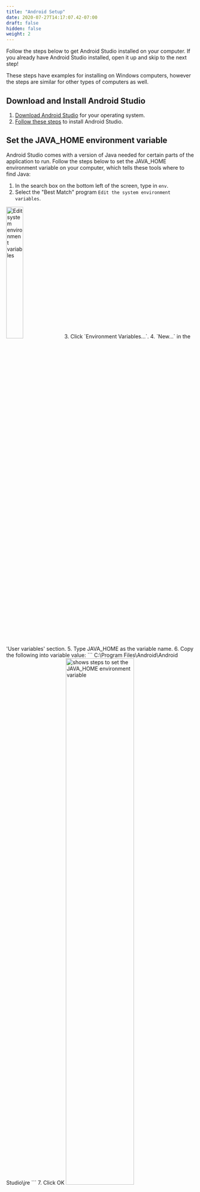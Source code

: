 ```yaml
---
title: "Android Setup"
date: 2020-07-27T14:17:07.42-07:00
draft: false
hidden: false
weight: 2
---
```

Follow the steps below to get Android Studio installed on your computer. If you already have Android Studio installed, open it up and skip to the next step!

These steps have examples for installing on Windows computers, however the steps are similar for other types of computers as well.

## Download and Install Android Studio
1. [Download Android Studio](https://developer.android.com/studio/) for your operating system.
2. [Follow these steps](https://developer.android.com/studio/install) to install Android Studio.


## Set the JAVA_HOME environment variable
Android Studio comes with a version of Java needed for certain parts of the application to run. Follow the steps below to set the JAVA_HOME environment variable on your computer, which tells these tools where to find Java:
1. In the search box on the bottom left of the screen, type in `env`.
2. Select the "Best Match" program `Edit the system environment variables`.
<img src="../resources/_gen/images/edit_env_variable.png" height="30%" width="30%" title="Edit system environment variables" alt="Edit system environment variables"/>
3. Click `Environment Variables...`.
4. `New...` in the 'User variables' section.
5. Type JAVA_HOME as the variable name.
6. Copy the following into variable value:
```
C:\Program Files\Android\Android Studio\jre
```
7. Click OK
<img src="../resources/_gen/images/set_java_home.gif" height="60%" width="60%" title="Setting JAVA_HOME" alt="shows steps to set the JAVA_HOME environment variable"/>

{{% notice tip %}}
We strongly recommend that you restart your computer now for Android Studio to open correctly.
{{% /notice %}}

## Start Android Studio
Once installed, open Android Studio to work on the app.

{{% notice tip %}}
There are multiple ways to start the Android Studio application on your Windows computer. Here are two methods:
#### Method 1
1. Click the Windows icon in the lower left hand corner of your computer.
2. Scroll through the list until you see the `Android Studio` folder.
3. Click the `Android Studio` folder to expand it.
4. Click the `Android Studio` application in the folder to start Android Studio.

#### Method 2
1. In the search box on the bottom left of the screen, type in `Android Studio`
2. In the results window, if "Best Match" highlights `Android Studio`, either click the `Android Studio` application or press `ENTER` on your keyboard
{{% /notice %}}

## Open Project Files
1. Click on `Open an Existing Project` on the start screen of Android Studio
2. Look for the location where you downloaded the project files
3. Select the 'TicTacToe' folder inside of the 'TicTacToe' folder that you unzipped earlier. 
   - The 'TicTacToe' folder to select should have a green Android icon next to it, indicating it is an Android project folder
<img src="../resources/_gen/images/open_android_project.gif" height="60%" width="60%" title="Open TicTacToe project" alt="Shows how to open the TicTacToe project in Android Studio"/>

Run Android Studio and open the project. Your view will look similar to this:
<img src="../resources/_gen/images/android_studio.png" height="70%" width="70%" title="Android Studio IDE" alt="Example of Android Studio IDE"/>

## Accept Licenses
Before you can run the code, you'll need to accept the Android licenses by following the steps below:
1. Click the `Terminal` button at the bottom of the Android Studio window
2. Type the command below, replacing '<USER_NAME>' with your computer's user name
```
C:\Users\<USER_NAME>\AppData\Local\Android\Sdk\tools\bin\sdkmanager --licenses
```
3. Type `y` and press `ENTER` at the prompts, to accept the licenses. This will be needed multiple times
<img src="../resources/_gen/images/accept_licenses.gif" height="70%" width="70%" title="Accepting Android licenses" alt="shows the steps needed to accept Android licenses"/>
